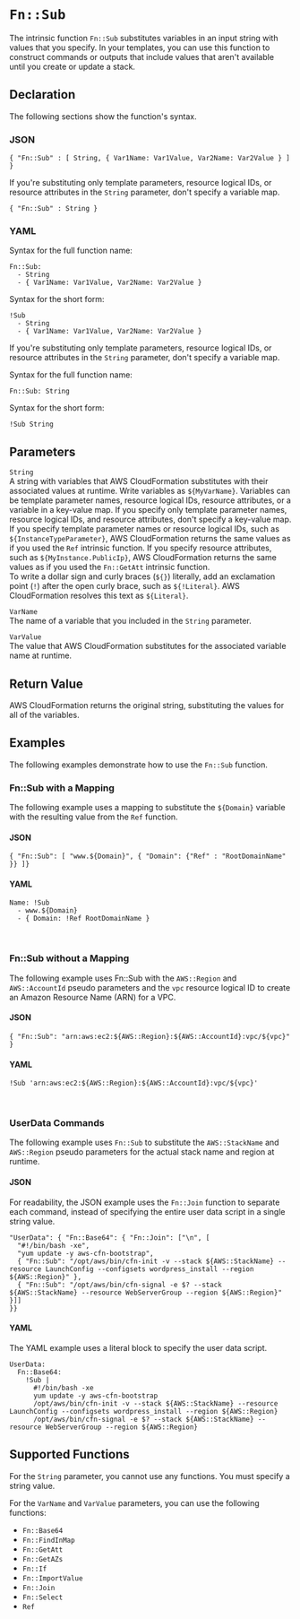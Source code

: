 # `Fn::Sub`<a name="intrinsic-function-reference-sub"></a>

The intrinsic function `Fn::Sub` substitutes variables in an input string with values that you specify\. In your templates, you can use this function to construct commands or outputs that include values that aren't available until you create or update a stack\.

## Declaration<a name="w4661ab1c21c24c59b5"></a>

The following sections show the function's syntax\.

### JSON<a name="intrinsic-function-reference-sub-syntax.json"></a>

```
{ "Fn::Sub" : [ String, { Var1Name: Var1Value, Var2Name: Var2Value } ] }
```

If you're substituting only template parameters, resource logical IDs, or resource attributes in the `String` parameter, don't specify a variable map\.

```
{ "Fn::Sub" : String }
```

### YAML<a name="intrinsic-function-reference-sub-syntax.yaml"></a>

Syntax for the full function name:

```
Fn::Sub:
  - String
  - { Var1Name: Var1Value, Var2Name: Var2Value }
```

Syntax for the short form:

```
!Sub
  - String
  - { Var1Name: Var1Value, Var2Name: Var2Value }
```

If you're substituting only template parameters, resource logical IDs, or resource attributes in the `String` parameter, don't specify a variable map\.

Syntax for the full function name:

```
Fn::Sub: String
```

Syntax for the short form:

```
!Sub String
```

## Parameters<a name="w4661ab1c21c24c59b7"></a>

`String`  
A string with variables that AWS CloudFormation substitutes with their associated values at runtime\. Write variables as `${MyVarName}`\. Variables can be template parameter names, resource logical IDs, resource attributes, or a variable in a key\-value map\. If you specify only template parameter names, resource logical IDs, and resource attributes, don't specify a key\-value map\.  
If you specify template parameter names or resource logical IDs, such as `${InstanceTypeParameter}`, AWS CloudFormation returns the same values as if you used the `Ref` intrinsic function\. If you specify resource attributes, such as `${MyInstance.PublicIp}`, AWS CloudFormation returns the same values as if you used the `Fn::GetAtt` intrinsic function\.  
To write a dollar sign and curly braces \(`${}`\) literally, add an exclamation point \(`!`\) after the open curly brace, such as `${!Literal}`\. AWS CloudFormation resolves this text as `${Literal}`\.

`VarName`  
The name of a variable that you included in the `String` parameter\.

`VarValue`  
The value that AWS CloudFormation substitutes for the associated variable name at runtime\.

## Return Value<a name="w4661ab1c21c24c59b9"></a>

AWS CloudFormation returns the original string, substituting the values for all of the variables\.

## Examples<a name="w4661ab1c21c24c59c11"></a>

The following examples demonstrate how to use the `Fn::Sub` function\.

### Fn::Sub with a Mapping<a name="w4661ab1c21c24c59c11b4"></a>

The following example uses a mapping to substitute the `${Domain}` variable with the resulting value from the `Ref` function\.

#### JSON<a name="intrinsic-function-reference-sub-example-2.json"></a>

```
{ "Fn::Sub": [ "www.${Domain}", { "Domain": {"Ref" : "RootDomainName" }} ]}
```

#### YAML<a name="intrinsic-function-reference-sub-example-2.yaml"></a>

```
Name: !Sub
  - www.${Domain}
  - { Domain: !Ref RootDomainName }
```

 

### Fn::Sub without a Mapping<a name="w4661ab1c21c24c59c11b6"></a>

The following example uses Fn::Sub with the `AWS::Region` and `AWS::AccountId` pseudo parameters and the `vpc` resource logical ID to create an Amazon Resource Name \(ARN\) for a VPC\.

#### JSON<a name="intrinsic-function-reference-sub-example-3.json"></a>

```
{ "Fn::Sub": "arn:aws:ec2:${AWS::Region}:${AWS::AccountId}:vpc/${vpc}" }
```

#### YAML<a name="intrinsic-function-reference-sub-example-3.yaml"></a>

```
!Sub 'arn:aws:ec2:${AWS::Region}:${AWS::AccountId}:vpc/${vpc}'
```

 

### UserData Commands<a name="w4661ab1c21c24c59c11b8"></a>

The following example uses `Fn::Sub` to substitute the `AWS::StackName` and `AWS::Region` pseudo parameters for the actual stack name and region at runtime\.

#### JSON<a name="intrinsic-function-reference-sub-example.json"></a>

For readability, the JSON example uses the `Fn::Join` function to separate each command, instead of specifying the entire user data script in a single string value\.

```
"UserData": { "Fn::Base64": { "Fn::Join": ["\n", [
  "#!/bin/bash -xe",
  "yum update -y aws-cfn-bootstrap",
  { "Fn::Sub": "/opt/aws/bin/cfn-init -v --stack ${AWS::StackName} --resource LaunchConfig --configsets wordpress_install --region ${AWS::Region}" },
  { "Fn::Sub": "/opt/aws/bin/cfn-signal -e $? --stack ${AWS::StackName} --resource WebServerGroup --region ${AWS::Region}" }]]
}}
```

#### YAML<a name="intrinsic-function-reference-sub-example.yaml"></a>

The YAML example uses a literal block to specify the user data script\.

```
UserData:
  Fn::Base64:
    !Sub |
      #!/bin/bash -xe
      yum update -y aws-cfn-bootstrap
      /opt/aws/bin/cfn-init -v --stack ${AWS::StackName} --resource LaunchConfig --configsets wordpress_install --region ${AWS::Region}
      /opt/aws/bin/cfn-signal -e $? --stack ${AWS::StackName} --resource WebServerGroup --region ${AWS::Region}
```

## Supported Functions<a name="w4661ab1c21c24c59c13"></a>

For the `String` parameter, you cannot use any functions\. You must specify a string value\.

For the `VarName` and `VarValue` parameters, you can use the following functions:
+ `Fn::Base64`
+ `Fn::FindInMap`
+ `Fn::GetAtt`
+ `Fn::GetAZs`
+ `Fn::If`
+ `Fn::ImportValue`
+ `Fn::Join`
+ `Fn::Select`
+ `Ref`